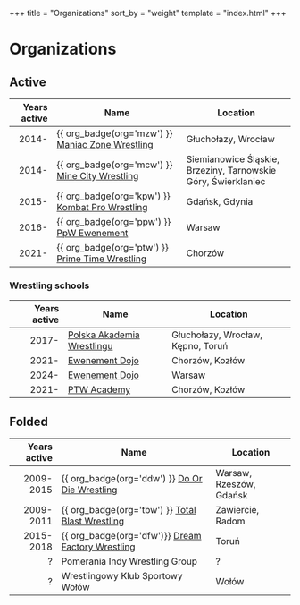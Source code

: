 +++
title = "Organizations"
sort_by = "weight"
template = "index.html"
+++

# Organizations

## Active

| Years active | Name | Location |
|--:|---|---|
| 2014- | {{ org_badge(org='mzw') }} [Maniac Zone Wrestling](@/o/mzw.md) | Głuchołazy, Wrocław |
| 2014- | {{ org_badge(org='mcw') }} [Mine City Wrestling](@/o/mcw.md) | Siemianowice Śląskie, Brzeziny, Tarnowskie Góry, Świerklaniec |
| 2015- | {{ org_badge(org='kpw') }} [Kombat Pro Wrestling](@/o/kpw.md) | Gdańsk, Gdynia |
| 2016- | {{ org_badge(org='ppw') }} [PpW Ewenement](@/o/ppw.md) | Warsaw |
| 2021- | {{ org_badge(org='ptw') }} [Prime Time Wrestling](@/o/ptw.md) | Chorzów |


### Wrestling schools

| Years active | Name | Location |
|--:|---|---|
| 2017- | [Polska Akademia Wrestlingu](@/o/paw.md) | Głuchołazy, Wrocław, Kępno, Toruń |
| 2021- | [Ewenement Dojo](@/o/ptw-academy.md) | Chorzów, Kozłów |
| 2024- | [Ewenement Dojo](@/o/ewenement-dojo.md) | Warsaw |
| 2021- | [PTW Academy](@/o/ptw-academy.md) | Chorzów, Kozłów |

## Folded

| Years active | Name | Location |
|--:|---|---|
| 2009-2015 | {{ org_badge(org='ddw') }} [Do Or Die Wrestling](@/o/ddw.md) | Warsaw, Rzeszów, Gdańsk |
| 2009-2011 | {{ org_badge(org='tbw') }} [Total Blast Wrestling](@/o/tbw.md) | Zawiercie, Radom |
| 2015-2018 | {{ org_badge(org='dfw')}} [Dream Factory Wrestling](@/o/dfw.md) | Toruń |
| ? | Pomerania Indy Wrestling Group | ? |
| ? | Wrestlingowy Klub Sportowy Wołów | Wołów |
